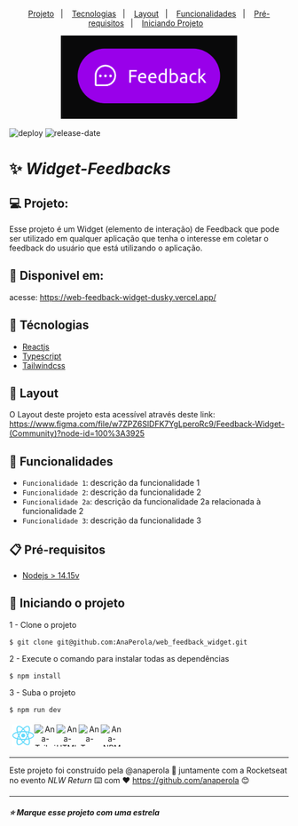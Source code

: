 <p align="center">
  <a href="#-projeto">Projeto</a>&nbsp;&nbsp;&nbsp;|&nbsp;&nbsp;&nbsp;
  <a href="#-técnologias">Tecnologias</a>&nbsp;&nbsp;&nbsp;|&nbsp;&nbsp;&nbsp;
  <a href="#-layout">Layout</a>&nbsp;&nbsp;&nbsp;|&nbsp;&nbsp;&nbsp;
  <a href="#-funcionalidades">Funcionalidades</a>&nbsp;&nbsp;&nbsp;|&nbsp;&nbsp;&nbsp;
  <a href="#-pré-requisitos">Pré-requisitos</a>&nbsp;&nbsp;&nbsp;|&nbsp;&nbsp;&nbsp;
  <a href="#-iniciando-o-projeto">Iniciando Projeto</a>&nbsp;&nbsp;&nbsp;
</p>

<div align="center">
  <img height="150em" src="./assets/new.png" />
</div>

  ![deploy](https://img.shields.io/static/v1?label=state&message=production&color=green)
  ![release-date](https://img.shields.io/static/v1?label=release-date&message=May-2022&color=orange)

# ✨ *Widget-Feedbacks*

## 💻 Projeto:

Esse projeto é um Widget (elemento de interação) de Feedback que pode ser utilizado em qualquer aplicação que tenha o interesse em coletar o feedback do usuário que está utilizando o aplicação.

## 📁 Disponivel em:

acesse: https://web-feedback-widget-dusky.vercel.app/

## 🚀 Técnologias

- [Reactjs](https://pt-br.reactjs.org/)
- [Typescript](https://www.typescriptlang.org/)
- [Tailwindcss](https://tailwindcss.com/)


## 🔖 Layout

O Layout deste projeto esta acessível através deste link: https://www.figma.com/file/w7ZPZ6SlDFK7YgLperoRc9/Feedback-Widget-(Community)?node-id=100%3A3925 

## 🔨 Funcionalidades

- `Funcionalidade 1`: descrição da funcionalidade 1
- `Funcionalidade 2`: descrição da funcionalidade 2
- `Funcionalidade 2a`: descrição da funcionalidade 2a relacionada à funcionalidade 2
- `Funcionalidade 3`: descrição da funcionalidade 3

## 📋 Pré-requisitos

- [Nodejs > 14.15v](https://nodejs.org/en/)

## 🔧 Iniciando o projeto

1 - Clone o projeto
```console
$ git clone git@github.com:AnaPerola/web_feedback_widget.git
```
2 - Execute o comando para instalar todas as dependências
```console
$ npm install
```
3 - Suba o projeto 
```console
$ npm run dev
```

<div align="center" style="display:flex; padding:5px; ">
  <img 
    alt="Ana-React" 
    style="height:40px; width:40px;"
    src="https://raw.githubusercontent.com/devicons/devicon/master/icons/react/react-original.svg"
  >
  <img 
    alt="Ana-Tailwindcss"
    style="height:40px; width:40px;" src="https://cdn.jsdelivr.net/gh/devicons/devicon/icons/tailwindcss/tailwindcss-plain.svg" 
  />
  <img
    alt="Ana-HTML5"
    style="height:40px; width:40px;"
    src="https://cdn.jsdelivr.net/gh/devicons/devicon/icons/html5/html5-original.svg" 
  />
  <img 
    alt="Ana-Typescrit"
    style="height:40px; width:40px;"
    src="https://cdn.jsdelivr.net/gh/devicons/devicon/icons/typescript/typescript-original.svg" 
  />
  <img
    alt="Ana-NPM"
    style="height:40px; width:40px;"
    src="https://cdn.jsdelivr.net/gh/devicons/devicon/icons/npm/npm-original-wordmark.svg" 
  />
</div>          

---
Este projeto foi construído pela  @anaperola 💖 juntamente com a Rocketseat no evento *NLW Return*
⌨️ com ❤️ https://github.com/anaperola 😊

---
##### ⭐ Marque esse projeto com uma estrela

